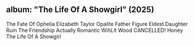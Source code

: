 ## album: "The Life Of A Showgirl" (2025)

The Fate Of Ophelia
Elizabeth Taylor
Opalite
Father Figure
Eldest Daughter
Ruin The Friendship
Actually Romantic
Wi$h Li$t
Wood
CANCELLED!
Honey
The Life Of A Showgirl
